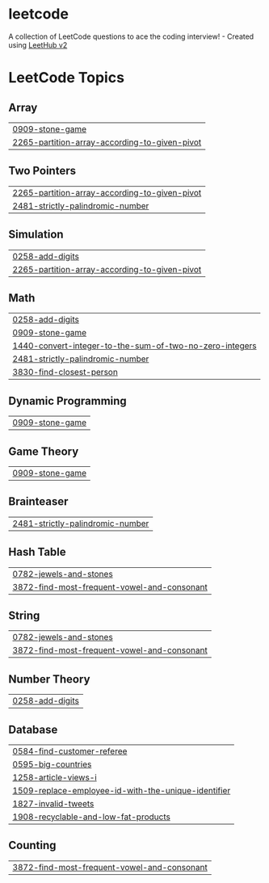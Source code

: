 # leetcode
A collection of LeetCode questions to ace the coding interview! - Created using [LeetHub v2](https://github.com/arunbhardwaj/LeetHub-2.0)

<!---LeetCode Topics Start-->
# LeetCode Topics
## Array
|  |
| ------- |
| [0909-stone-game](https://github.com/aflahkm636/leetcode/tree/master/0909-stone-game) |
| [2265-partition-array-according-to-given-pivot](https://github.com/aflahkm636/leetcode/tree/master/2265-partition-array-according-to-given-pivot) |
## Two Pointers
|  |
| ------- |
| [2265-partition-array-according-to-given-pivot](https://github.com/aflahkm636/leetcode/tree/master/2265-partition-array-according-to-given-pivot) |
| [2481-strictly-palindromic-number](https://github.com/aflahkm636/leetcode/tree/master/2481-strictly-palindromic-number) |
## Simulation
|  |
| ------- |
| [0258-add-digits](https://github.com/aflahkm636/leetcode/tree/master/0258-add-digits) |
| [2265-partition-array-according-to-given-pivot](https://github.com/aflahkm636/leetcode/tree/master/2265-partition-array-according-to-given-pivot) |
## Math
|  |
| ------- |
| [0258-add-digits](https://github.com/aflahkm636/leetcode/tree/master/0258-add-digits) |
| [0909-stone-game](https://github.com/aflahkm636/leetcode/tree/master/0909-stone-game) |
| [1440-convert-integer-to-the-sum-of-two-no-zero-integers](https://github.com/aflahkm636/leetcode/tree/master/1440-convert-integer-to-the-sum-of-two-no-zero-integers) |
| [2481-strictly-palindromic-number](https://github.com/aflahkm636/leetcode/tree/master/2481-strictly-palindromic-number) |
| [3830-find-closest-person](https://github.com/aflahkm636/leetcode/tree/master/3830-find-closest-person) |
## Dynamic Programming
|  |
| ------- |
| [0909-stone-game](https://github.com/aflahkm636/leetcode/tree/master/0909-stone-game) |
## Game Theory
|  |
| ------- |
| [0909-stone-game](https://github.com/aflahkm636/leetcode/tree/master/0909-stone-game) |
## Brainteaser
|  |
| ------- |
| [2481-strictly-palindromic-number](https://github.com/aflahkm636/leetcode/tree/master/2481-strictly-palindromic-number) |
## Hash Table
|  |
| ------- |
| [0782-jewels-and-stones](https://github.com/aflahkm636/leetcode/tree/master/0782-jewels-and-stones) |
| [3872-find-most-frequent-vowel-and-consonant](https://github.com/aflahkm636/leetcode/tree/master/3872-find-most-frequent-vowel-and-consonant) |
## String
|  |
| ------- |
| [0782-jewels-and-stones](https://github.com/aflahkm636/leetcode/tree/master/0782-jewels-and-stones) |
| [3872-find-most-frequent-vowel-and-consonant](https://github.com/aflahkm636/leetcode/tree/master/3872-find-most-frequent-vowel-and-consonant) |
## Number Theory
|  |
| ------- |
| [0258-add-digits](https://github.com/aflahkm636/leetcode/tree/master/0258-add-digits) |
## Database
|  |
| ------- |
| [0584-find-customer-referee](https://github.com/aflahkm636/leetcode/tree/master/0584-find-customer-referee) |
| [0595-big-countries](https://github.com/aflahkm636/leetcode/tree/master/0595-big-countries) |
| [1258-article-views-i](https://github.com/aflahkm636/leetcode/tree/master/1258-article-views-i) |
| [1509-replace-employee-id-with-the-unique-identifier](https://github.com/aflahkm636/leetcode/tree/master/1509-replace-employee-id-with-the-unique-identifier) |
| [1827-invalid-tweets](https://github.com/aflahkm636/leetcode/tree/master/1827-invalid-tweets) |
| [1908-recyclable-and-low-fat-products](https://github.com/aflahkm636/leetcode/tree/master/1908-recyclable-and-low-fat-products) |
## Counting
|  |
| ------- |
| [3872-find-most-frequent-vowel-and-consonant](https://github.com/aflahkm636/leetcode/tree/master/3872-find-most-frequent-vowel-and-consonant) |
<!---LeetCode Topics End-->